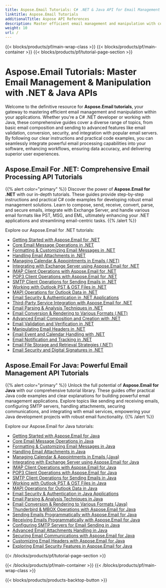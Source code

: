 ```yaml
---
title: Aspose.Email Tutorials: C# .NET & Java API for Email Management
linktitle: Aspose.Email Tutorials
additionalTitle: Aspose API References
description: Master efficient email management and manipulation with comprehensive Aspose.Email tutorials for C# .NET and Java. Learn email composition, conversion, security, parsing, and more for robust application development.
weight: 10
url: /
---
```


{{< blocks/products/pf/main-wrap-class >}}
{{< blocks/products/pf/main-container >}}
{{< blocks/products/pf/tutorial-page-section >}}

# Aspose.Email Tutorials: Master Email Management & Manipulation with .NET & Java APIs

Welcome to the definitive resource for **Aspose.Email tutorials**, your gateway to mastering efficient email management and manipulation within your applications. Whether you're a C# .NET developer or working with Java, these comprehensive guides cover a diverse range of topics, from basic email composition and sending to advanced features like email validation, conversion, security, and integration with popular email servers. By following our clear instructions and practical code examples, you can seamlessly integrate powerful email processing capabilities into your software, enhancing workflows, ensuring data accuracy, and delivering superior user experiences.

## Aspose.Email For .NET: Comprehensive Email Processing API Tutorials

{{% alert color="primary" %}}
Discover the power of **Aspose.Email for .NET** with our in-depth tutorials. These guides provide step-by-step instructions and practical C# code examples for developing robust email management solutions. Learn to compose, send, receive, convert, parse, and secure emails, integrate with Exchange Server, and handle various email formats like PST, MSG, and EML, ultimately enhancing your .NET applications and streamlining email-centric tasks.
{{% /alert %}}

Explore our Aspose.Email for .NET tutorials:
- [Getting Started with Aspose.Email for .NET](./net/getting-started/)
- [Core Email Message Operations in .NET](./net/email-message-operations/)
- [Formatting & Customizing Email Messages in .NET](./net/message-formatting-customization/)
- [Handling Email Attachments in .NET](./net/attachments-handling/)
- [Managing Calendar & Appointments in Emails (.NET)](./net/calendar-appointments/)
- [Integrating with Exchange Server using Aspose.Email for .NET](./net/exchange-server-integration/)
- [IMAP Client Operations with Aspose.Email for .NET](./net/imap-client-operations/)
- [POP3 Client Operations with Aspose.Email for .NET](./net/pop3-client-operations/)
- [SMTP Client Operations for Sending Emails in .NET](./net/smtp-client-operations/)
- [Working with Outlook PST & OST Files in .NET](./net/outlook-pst-ost-operations/)
- [MAPI Operations for Outlook Data in .NET](./net/mapi-operations/)
- [Email Security & Authentication in .NET Applications](./net/security-authentication/)
- [Third-Party Service Integration with Aspose.Email for .NET](./net/third-party-service-integration/)
- [Email Parsing & Analysis Techniques in .NET](./net/email-parsing-analysis/)
- [Email Conversion & Rendering to Various Formats (.NET)](./net/email-conversion-rendering/)
- [Advanced Email Composition and Creation with .NET](./net/email-composition-and-creation/)
- [Email Validation and Verification in .NET](./net/email-validation-and-verification/)
- [Manipulating Email Headers in .NET](./net/email-header-manipulation/)
- [Email Event and Calendar Handling with .NET](./net/email-event-and-calendar-handling/)
- [Email Notification and Tracking in .NET](./net/email-notification-and-tracking/)
- [Email File Storage and Retrieval Strategies (.NET)](./net/email-file-storage-and-retrieval/)
- [Email Security and Digital Signatures in .NET](./net/email-security-and-signatures/)

## Aspose.Email For Java: Powerful Email Management API Tutorials

{{% alert color="primary" %}}
Unlock the full potential of **Aspose.Email for Java** with our comprehensive tutorial library. These guides offer practical Java code examples and clear explanations for building powerful email management applications. Explore topics like sending and receiving emails, configuring SMTP servers, handling attachments, securing communications, and integrating with email services, empowering your Java development projects with robust email functionality.
{{% /alert %}}

Explore our Aspose.Email for Java tutorials:
- [Getting Started with Aspose.Email for Java](./java/getting-started/)
- [Core Email Message Operations in Java](./java/email-message-operations/)
- [Formatting & Customizing Email Messages in Java](./java/message-formatting-customization/)
- [Handling Email Attachments in Java](./java/attachments-handling/)
- [Managing Calendar & Appointments in Emails (Java)](./java/calendar-appointments/)
- [Integrating with Exchange Server using Aspose.Email for Java](./java/exchange-server-integration/)
- [IMAP Client Operations with Aspose.Email for Java](./java/imap-client-operations/)
- [POP3 Client Operations with Aspose.Email for Java](./java/pop3-client-operations/)
- [SMTP Client Operations for Sending Emails in Java](./java/smtp-client-operations/)
- [Working with Outlook PST & OST Files in Java](./java/outlook-pst-ost-operations/)
- [MAPI Operations for Outlook Data in Java](./java/mapi-operations/)
- [Email Security & Authentication in Java Applications](./java/security-authentication/)
- [Email Parsing & Analysis Techniques in Java](./java/email-parsing-analysis/)
- [Email Conversion & Rendering to Various Formats (Java)](./java/email-conversion-rendering/)
- [Thunderbird & MBOX Operations with Aspose.Email for Java](./java/thunderbird-mbox-operations/)
- [Sending Emails Programmatically with Aspose.Email for Java](./java/sending-emails/)
- [Receiving Emails Programmatically with Aspose.Email for Java](./java/receiving-emails/)
- [Configuring SMTP Servers for Email Sending in Java](./java/configuring-smtp-servers/)
- [Advanced Email Attachments Handling in Java](./java/advanced-email-attachments/)
- [Securing Email Communications with Aspose.Email for Java](./java/securing-email-communications/)
- [Customizing Email Headers with Aspose.Email for Java](./java/customizing-email-headers/)
- [Exploring Email Security Features in Aspose.Email for Java](./java/exploring-email-security/)

{{< /blocks/products/pf/tutorial-page-section >}}

{{< /blocks/products/pf/main-container >}}
{{< /blocks/products/pf/main-wrap-class >}}

{{< blocks/products/products-backtop-button >}}